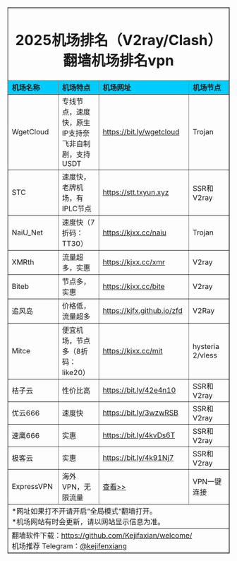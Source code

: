 <table width="100%" border="1" align="center" cellpadding="10" cellspacing="0">
  <tr>
    <td colspan="4" align="center"><h1>2025机场排名（V2ray/Clash）翻墙机场排名vpn</h1></td>
  </tr>
  <tr>
    <td width="215" bgcolor="#00CCFF"><strong>机场名称</strong></td>
    <td width="424" bgcolor="#00CCFF"><strong>机场特点</strong></td>
    <td width="359" bgcolor="#00CCFF"><strong>机场网址</strong></td>
    <td width="441" bgcolor="#00CCFF"><strong>机场节点</strong></td>
  </tr>
  <tr>
    <td>WgetCloud</td>
    <td>专线节点，速度快，原生IP支持奈飞非自制剧，支持USDT</td>
    <td><a href="https://bit.ly/wgetcloud" target="_blank">https://bit.ly/wgetcloud</a></td>
    <td>Trojan</td>
  </tr>
  <tr>
    <td>STC</td>
    <td>速度快，老牌机场，有IPLC节点 </td>
    <td><a href="https://stt.txyun.xyz/" target="_blank">https://stt.txyun.xyz</a></td>
    <td>SSR和V2ray</td>
  </tr>
  <tr>
    <td>NaiU_Net</td>
    <td>速度快（7折码：TT30）</td>
    <td><a href="https://kjxx.cc/naiu" target="_blank">https://kjxx.cc/naiu</a><a href="https://bit.ly/3Hzgw5b" target="_blank"></a></td>
    <td>Trojan</td>
  </tr>
  <tr>
    <td>XMRth</td>
    <td>流量超多，实惠</td>
    <td><a href="https://kjxx.cc/xmr" target="_blank">https://kjxx.cc/xmr</a></td>
    <td>V2ray</td>
  </tr>
  <tr>
    <td>Biteb</td>
    <td>节点多，实惠</td>
    <td><a href="https://kjxx.cc/bite" target="_blank">https://kjxx.cc/bite</a></td>
    <td>V2ray</td>
  </tr>
  <tr>
    <td>追风岛</td>
    <td>价格低，流量超多</td>
    <td><a href="https://kjfx.github.io/zfd" target="_blank">https://kjfx.github.io/zfd</a></td>
    <td>V2Ray</td>
  </tr>
  <tr>
    <td>Mitce</td>
    <td>便宜机场，节点多（8折码：like20）</td>
    <td><a href="https://kjxx.cc/mit" target="_blank">https://kjxx.cc/mit</a></td>
    <td>hysteria 2/vless</td>
  </tr>
  <tr>
    <td>桔子云</td>
    <td>性价比高</td>
    <td><a href="https://bit.ly/42e4n10" target="_blank">https://bit.ly/42e4n10</a><a href="https://juzi90.com/auth/register?code=3HN1" target="_blank"></a></td>
    <td>SSR和V2ray</td>
  </tr>
  <tr>
    <td>优云666</td>
    <td>速度快</td>
    <td><a href="https://bit.ly/3wzwRSB" target="_blank">https://bit.ly/3wzwRSB</a></td>
    <td>SSR和V2ray</td>
  </tr>
  <tr>
    <td>速鹰666</td>
    <td>实惠</td>
    <td><a href="https://bit.ly/4kvDs6T" target="_blank">https://bit.ly/4kvDs6T</a></td>
    <td>SSR和V2ray</td>
  </tr>
  <tr>
    <td>极客云</td>
    <td>实惠</td>
    <td><a href="https://bit.ly/4k91Nj7" target="_blank">https://bit.ly/4k91Nj7</a></td>
    <td>SSR和V2ray</td>
  </tr>
  <tr>
    <td>ExpressVPN</td>
    <td>海外VPN，无限流量</td>
    <td><a href="https://go.expressvpn.com/c/4271093/1645830/16063?sharedid=230202" target="_blank">查看&gt;&gt;</a></td>
    <td>VPN一键连接</td>
  </tr>
  <tr>
    <td colspan="4">*网址如果打不开请开启“全局模式“翻墙打开。<br>
    *机场网站有时会更新，请以网站显示信息为准。<br>
    </td>
  </tr>
  <tr>
    <td colspan="4">翻墙软件下载：<a href="https://github.com/Kejifaxian/welcome/" target="_blank">https://github.com/Kejifaxian/welcome/</a><br>
机场推荐 Telegram：<a href="https://t.me/kejifenxiang" target="_blank">@kejifenxiang</a></td>
  </tr>
</table>

